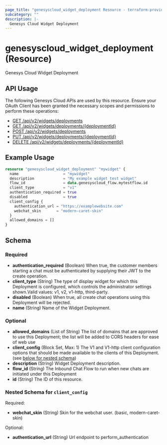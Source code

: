 ```yaml
---
page_title: "genesyscloud_widget_deployment Resource - terraform-provider-genesyscloud"
subcategory: ""
description: |-
  Genesys Cloud Widget Deployment
---
```

# genesyscloud_widget_deployment (Resource)

Genesys Cloud Widget Deployment

## API Usage
The following Genesys Cloud APIs are used by this resource. Ensure your OAuth Client has been granted the necessary scopes and permissions to perform these operations:

* [GET /api/v2/widgets/deployments](https://developer.genesys.cloud/api/rest/v2/widgets/#get-api-v2-widgets-deployments)
* [GET /api/v2/widgets/deployments/{deploymentId}](https://developer.genesys.cloud/api/rest/v2/widgets/#get-api-v2-widgets-deployments--deploymentId-)
* [POST /api/v2/widgets/deployments](https://developer.genesys.cloud/api/rest/v2/widgets/#post-api-v2-widgets-deployments)
* [PUT /api/v2/widgets/deployments/{deploymentId}](https://developer.genesys.cloud/api/rest/v2/widgets/#put-api-v2-widgets-deployments--deploymentId-)
* [DELETE /api/v2/widgets/deployments/{deploymentId}](https://developer.genesys.cloud/api/rest/v2/widgets/#delete-api-v2-widgets-deployments--deploymentId-)

## Example Usage

```terraform
resource "genesyscloud_widget_deployment" "mywidget" {
  name                    = "mywidget"
  description             = "My example widget test widget"
  flow_id                 = data.genesyscloud_flow.mytestflow.id
  client_type             = "v1"
  authentication_required = true
  disabled                = true
  client_config {
    authentication_url = "https://examplewebsite.com"
    webchat_skin       = "modern-caret-skin"
  }
  allowed_domains = []
}
```

<!-- schema generated by tfplugindocs -->
## Schema

### Required

- **authentication_required** (Boolean) When true, the customer members starting a chat must be authenticated by supplying their JWT to the create operation.
- **client_type** (String) The type of display widget for which this Deployment is configured, which controls the administrator settings shown.Valid values: v1, v2, v1-http, third-party.
- **disabled** (Boolean) When true, all create chat operations using this Deployment will be rejected.
- **name** (String) Name of the Widget Deployment.

### Optional

- **allowed_domains** (List of String) The list of domains that are approved to use this Deployment; the list will be added to CORS headers for ease of web use
- **client_config** (Block Set, Max: 1) The V1 and V1-http client configuration options that should be made available to the clients of this Deployment. (see [below for nested schema](#nestedblock--client_config))
- **description** (String) Widget Deployment description.
- **flow_id** (String) The Inbound Chat Flow to run when new chats are initiated under this Deployment
- **id** (String) The ID of this resource.

<a id="nestedblock--client_config"></a>
### Nested Schema for `client_config`

Required:

- **webchat_skin** (String) Skin for the webchat user. (basic, modern-caret-skin)

Optional:

- **authentication_url** (String) Url endpoint to perform_authentication


